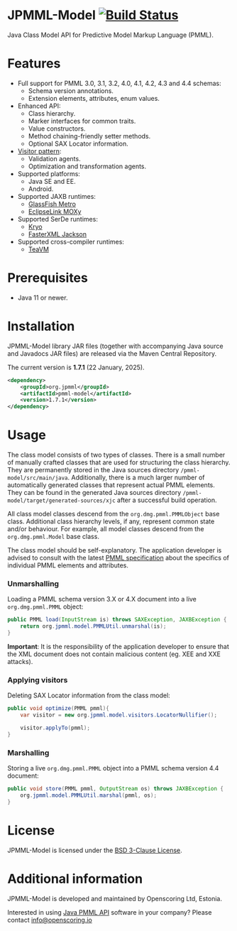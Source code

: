 JPMML-Model [![Build Status](https://github.com/jpmml/jpmml-model/workflows/maven/badge.svg)](https://github.com/jpmml/jpmml-model/actions?query=workflow%3A%22maven%22)
===========

Java Class Model API for Predictive Model Markup Language (PMML).

# Features #

* Full support for PMML 3.0, 3.1, 3.2, 4.0, 4.1, 4.2, 4.3 and 4.4 schemas:
  * Schema version annotations.
  * Extension elements, attributes, enum values.
* Enhanced API:
  * Class hierarchy.
  * Marker interfaces for common traits.
  * Value constructors.
  * Method chaining-friendly setter methods.
  * Optional SAX Locator information.
* [Visitor pattern](https://en.wikipedia.org/wiki/Visitor_pattern):
  * Validation agents.
  * Optimization and transformation agents.
* Supported platforms:
  * Java SE and EE.
  * Android.
* Supported JAXB runtimes:
  * [GlassFish Metro](https://metro.java.net)
  * [EclipseLink MOXy](https://www.eclipse.org/eclipselink)
* Supported SerDe runtimes:
  * [Kryo](https://github.com/EsotericSoftware/kryo)
  * [FasterXML Jackson](https://github.com/FasterXML/jackson)
* Supported cross-compiler runtimes:
  * [TeaVM](https://teavm.org)

# Prerequisites #

* Java 11 or newer.

# Installation #

JPMML-Model library JAR files (together with accompanying Java source and Javadocs JAR files) are released via the Maven Central Repository.

The current version is **1.7.1** (22 January, 2025).

```xml
<dependency>
	<groupId>org.jpmml</groupId>
	<artifactId>pmml-model</artifactId>
	<version>1.7.1</version>
</dependency>
```

# Usage #

The class model consists of two types of classes. There is a small number of manually crafted classes that are used for structuring the class hierarchy. They are permanently stored in the Java sources directory `/pmml-model/src/main/java`. Additionally, there is a much larger number of automatically generated classes that represent actual PMML elements. They can be found in the generated Java sources directory `/pmml-model/target/generated-sources/xjc` after a successful build operation.

All class model classes descend from the `org.dmg.pmml.PMMLObject` base class. Additional class hierarchy levels, if any, represent common state and/or behaviour. For example, all model classes descend from the `org.dmg.pmml.Model` base class.

The class model should be self-explanatory. The application developer is advised to consult with the latest [PMML specification](https://dmg.org/pmml/v4-4-1/GeneralStructure.html) about the specifics of individual PMML elements and attributes.

### Unmarshalling ###

Loading a PMML schema version 3.X or 4.X document into a live `org.dmg.pmml.PMML` object:

```java
public PMML load(InputStream is) throws SAXException, JAXBException {
	return org.jpmml.model.PMMLUtil.unmarshal(is);
}
```

**Important**: It is the responsibility of the application developer to ensure that the XML document does not contain malicious content (eg. XEE and XXE attacks).

### Applying visitors ###

Deleting SAX Locator information from the class model:

```java
public void optimize(PMML pmml){
	var visitor = new org.jpmml.model.visitors.LocatorNullifier();

	visitor.applyTo(pmml);
}
```

### Marshalling ###

Storing a live `org.dmg.pmml.PMML` object into a PMML schema version 4.4 document:

```java
public void store(PMML pmml, OutputStream os) throws JAXBException {
	org.jpmml.model.PMMLUtil.marshal(pmml, os);
}
```

# License #

JPMML-Model is licensed under the [BSD 3-Clause License](https://opensource.org/licenses/BSD-3-Clause).

# Additional information #

JPMML-Model is developed and maintained by Openscoring Ltd, Estonia.

Interested in using [Java PMML API](https://github.com/jpmml) software in your company? Please contact [info@openscoring.io](mailto:info@openscoring.io)
